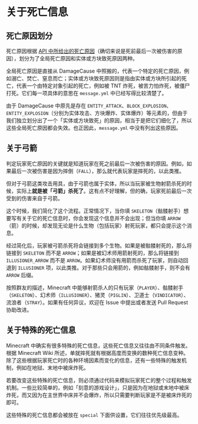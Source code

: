 # 关于死亡信息

## 死亡原因划分

死亡原因根据 [API 中所给出的死亡原因](https://hub.spigotmc.org/javadocs/spigot/org/bukkit/event/entity/EntityDamageEvent.DamageCause.html)（确切来说是死前最后一次被伤害的原因），划分为了全局死亡原因和实体或方块致死原因两种。

全局死亡原因是直接从 DamageCause 中照搬的，代表一个特定的死亡原因，例如溺亡、焚亡、窒息而亡；实体或方块致死原因则是指由实体或方块所引起的死亡，代表一个由特定对象引起的死亡，例如被 TNT 炸死，被苦力怕炸死，被僵尸打死。它们每一项具体的意思在 `message.yml` 中已经写得比较清楚了。

由于 DamageCause 中原先是存在 `ENTITY_ATTACK`、`BLOCK_EXPLOSION`、`ENTITY_EXPLOSION`（分别为实体攻击、方块爆炸、实体爆炸）等元素的，但由于我们独立划分出了一个「实体或方块致死」的原因，相当于是把它们细化了，所以这些全局死亡原因都会失效。也正因此，`message.yml` 中没有列出这些原因。

## 关于弓箭

判定玩家死亡原因的关键就是知道玩家在死之前最后一次被伤害的原因。例如，如果最后一次被伤害是因为摔倒（`FALL`），那么就代表玩家是摔死的，以此类推。

但对于弓箭这类攻击用具，由于弓箭也属于实体，所以当玩家被生物射箭杀死的时候，实际上**就是被「弓箭」杀死了**。这有点不好理解，但的确，玩家死前最后一次受到的伤害来自于弓箭。

这个时候，我们简化了这个流程。正常情况下，当你填 `SKELETON`（骷髅射手）想要写有关于它的死亡信息时，你会发现这个信息并不会出现；但当你填 `ARROW`（箭）的时候，却发现无论是什么生物（包括玩家）射死玩家，都只会提示这个消息。

经过简化后，玩家被弓箭杀死将会链接到多个生物。如果是被骷髅射死的，那么将链接到 `SKELETON` 而不是 `ARROW`；如果是被幻术师用箭射死的，那么将链接到 `ILLUSIONER_ARROW` 而不是 `ARROW`。如果幻术师没有用箭而杀死了玩家，则自动回退到 `ILLUSIONER` 项，以此类推。对于那些只会用箭的，例如骷髅射手，则不会有 `ARROW` 后缀。

按照群友的描述，Minecraft 中能够射箭杀人的只有玩家（`PLAYER`）、骷髅射手（`SKELETON`）、幻术师（`ILLUSIONER`）、猪灵（`PIGLIN`）、卫道士（`VINDICATOR`）、流浪者（`STRAY`）。如果有任何异议，欢迎在 Issue 中提出或者发送 Pull Request 协助改进。

## 关于特殊的死亡信息

Minecraft 中确实有很多特殊的死亡信息，这些死亡信息又往往由不同条件触发。根据 Minecraft Wiki 所述，单就摔死就有根据高度而变换的数种死亡信息变种。除了这些根据玩家死亡时的各种环境因素而变化的信息，还有一些特殊的触发机制，例如在地狱、末地中被床炸死。

若要改变这些特殊的死亡信息，则必须通过代码来模拟玩家死亡的整个过程和触发机制。一些比较简单的，例如「刻意的游戏设计」，只是因为在地狱或末地中被床炸死，而又因为在主世界中床并不会爆炸，所以只需要判断玩家是不是被床炸死的即可。

这些特殊的死亡信息都会被放在 `special` 下面供设置，它们往往优先级最高。
